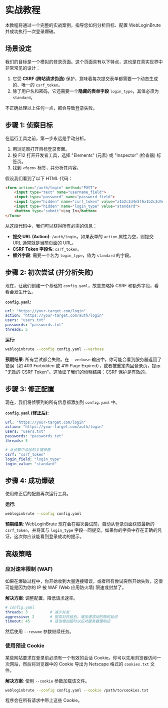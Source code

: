 # 实战教程

本教程将通过一个完整的实战案例，指导您如何分析目标、配置 WebLoginBrute 并成功执行一次登录爆破。

## 场景设定

我们的目标是一个模拟的登录页面。这个页面具有以下特点，这也是在真实世界中非常常见的设计：

1.  它受 **CSRF (跨站请求伪造)** 保护，意味着每次提交表单都需要一个动态生成的、唯一的 `csrf_token`。
2.  除了用户名和密码，它还需要一个**隐藏的表单字段** `login_type`，其值必须为 `standard`。

不正确处理以上任何一点，都会导致登录失败。

## 步骤 1: 侦察目标

在运行工具之前，第一步永远是手动分析。

1.  用浏览器打开目标登录页面。
2.  按 F12 打开开发者工具，选择 "Elements" (元素) 或 "Inspector" (检查器) 标签页。
3.  找到 `<form>` 标签，并分析其内容。

假设我们看到了以下 HTML 代码：
```html
<form action="/auth/login" method="POST">
    <input type="text" name="username_field">
    <input type="password" name="password_field">
    <input type="hidden" name="csrf_token" value="a1b2c3d4e5f6a1b2c3d4e5f6">
    <input type="hidden" name="login_type" value="standard">
    <button type="submit">Log In</button>
</form>
```

从这段代码中，我们可以获得所有必需的信息：
-   **提交 URL (Action)**: `/auth/login`。如果表单的 `action` 属性为空，则提交 URL 通常就是当前页面的 URL。
-   **CSRF Token 字段名**: `csrf_token`。
-   **额外字段**: 需要一个名为 `login_type`，值为 `standard` 的字段。

## 步骤 2: 初次尝试 (并分析失败)

现在，让我们创建一个基础的 `config.yaml`，故意忽略掉 CSRF 和额外字段，看看会发生什么。

**`config.yaml`:**
```yaml
url: "https://your-target.com/login"
action: "https://your-target.com/auth/login"
users: "users.txt"
passwords: "passwords.txt"
threads: 5
```

**运行:**
```bash
webloginbrute --config config.yaml --verbose
```

**预期结果**: 所有尝试都会失败。在 `--verbose` 输出中，你可能会看到服务器返回了错误（如 403 Forbidden 或 419 Page Expired），或者被重定向回登录页，提示 "无效的 CSRF Token"。这验证了我们的侦察结果：CSRF 保护是有效的。

## 步骤 3: 修正配置

现在，我们将侦察到的所有信息都添加到 `config.yaml` 中。

**`config.yaml` (修正后):**
```yaml
url: "https://your-target.com/login"
action: "https://your-target.com/auth/login"
users: "users.txt"
passwords: "passwords.txt"
threads: 5

# 从侦察中添加的关键参数
csrf: "csrf_token"
login_field: "login_type"
login_value: "standard"
```

## 步骤 4: 成功爆破

使用修正后的配置再次运行工具。

**运行:**
```bash
webloginbrute --config config.yaml
```

**预期结果**: WebLoginBrute 现在会在每次尝试前，自动从登录页面获取最新的 `csrf_token`，并将其与 `login_type` 字段一同提交。如果你的字典中存在正确的凭证，这次你应该能看到登录成功的提示。

## 高级策略

### 应对速率限制 (WAF)
如果在爆破过程中，你开始收到大量连接错误，或者所有尝试突然开始失败，这很可能是因为你的 IP 被 WAF (Web 应用防火墙) 限速或封禁了。

**解决方案**: 调整配置，降低请求速率。
```yaml
# config.yaml
threads: 3          # 减少并发
aggressive: 2       # 提高对抗级别，增加请求间的随机延迟
timeout: 45         # 适当增加超时以应对服务器慢响应
```
然后使用 `--resume` 参数继续任务。

### 使用预设 Cookie
某些网站要求在登录前必须有一个有效的会话 Cookie。你可以先用浏览器访问一次网站，然后将浏览器中的 Cookie 导出为 Netscape 格式的 `cookies.txt` 文件。

**解决方案**: 使用 `--cookie` 参数加载该文件。
```bash
webloginbrute --config config.yaml --cookie /path/to/cookies.txt
```
程序会在所有请求中带上这些 Cookie。